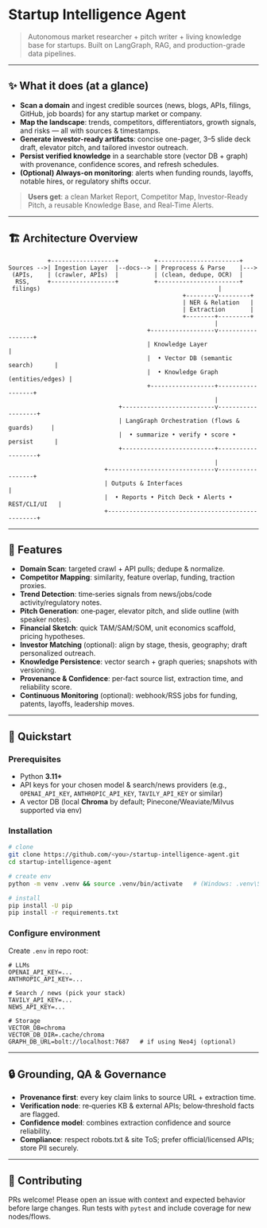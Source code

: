 # Startup Intelligence Agent

> Autonomous market researcher + pitch writer + living knowledge base for startups. Built on LangGraph, RAG, and production-grade data pipelines.

---

## ✨ What it does (at a glance)

* **Scan a domain** and ingest credible sources (news, blogs, APIs, filings, GitHub, job boards) for any startup market or company.
* **Map the landscape**: trends, competitors, differentiators, growth signals, and risks — all with sources & timestamps.
* **Generate investor-ready artifacts**: concise one-pager, 3–5 slide deck draft, elevator pitch, and tailored investor outreach.
* **Persist verified knowledge** in a searchable store (vector DB + graph) with provenance, confidence scores, and refresh schedules.
* **(Optional) Always-on monitoring**: alerts when funding rounds, layoffs, notable hires, or regulatory shifts occur.

> **Users get**: a clean Market Report, Competitor Map, Investor-Ready Pitch, a reusable Knowledge Base, and Real‑Time Alerts.

---

## 🏗️ Architecture Overview

```
           +------------------+          +-----------------------+
Sources -->| Ingestion Layer  |--docs--> | Preprocess & Parse    |--->
 (APIs,    | (crawler, APIs)  |          | (clean, dedupe, OCR)  |
  RSS,     +------------------+          +-----------------------+
 filings)                                                  |
                                                 +--------v---------+
                                                 | NER & Relation   |
                                                 | Extraction       |
                                                 +--------+---------+
                                                          |
                                       +------------------v------------------+
                                       | Knowledge Layer                     |
                                       |  • Vector DB (semantic search)      |
                                       |  • Knowledge Graph (entities/edges) |
                                       +------------------+------------------+
                                                          |
                               +--------------------------v-------------------+
                               | LangGraph Orchestration (flows & guards)     |
                               |  • summarize • verify • score • persist      |
                               +--------------------------+-------------------+
                                                          |
                           +------------------------------v------------------+
                           | Outputs & Interfaces                              |
                           |  • Reports • Pitch Deck • Alerts • REST/CLI/UI   |
                           +--------------------------------------------------+
```


---

## 🔑 Features

* **Domain Scan**: targeted crawl + API pulls; dedupe & normalize.
* **Competitor Mapping**: similarity, feature overlap, funding, traction proxies.
* **Trend Detection**: time‑series signals from news/jobs/code activity/regulatory notes.
* **Pitch Generation**: one‑pager, elevator pitch, and slide outline (with speaker notes).
* **Financial Sketch**: quick TAM/SAM/SOM, unit economics scaffold, pricing hypotheses.
* **Investor Matching** (optional): align by stage, thesis, geography; draft personalized outreach.
* **Knowledge Persistence**: vector search + graph queries; snapshots with versioning.
* **Provenance & Confidence**: per‑fact source list, extraction time, and reliability score.
* **Continuous Monitoring** (optional): webhook/RSS jobs for funding, patents, layoffs, leadership moves.

---

## 🚀 Quickstart

### Prerequisites

* Python **3.11+**
* API keys for your chosen model & search/news providers (e.g., `OPENAI_API_KEY`, `ANTHROPIC_API_KEY`, `TAVILY_API_KEY` or similar)
* A vector DB (local **Chroma** by default; Pinecone/Weaviate/Milvus supported via env)

### Installation

```bash
# clone
git clone https://github.com/<you>/startup-intelligence-agent.git
cd startup-intelligence-agent

# create env
python -m venv .venv && source .venv/bin/activate   # (Windows: .venv\Scripts\activate)

# install
pip install -U pip
pip install -r requirements.txt
```

### Configure environment

Create `.env` in repo root:

```dotenv
# LLMs
OPENAI_API_KEY=...
ANTHROPIC_API_KEY=...

# Search / news (pick your stack)
TAVILY_API_KEY=...
NEWS_API_KEY=...

# Storage
VECTOR_DB=chroma
VECTOR_DB_DIR=.cache/chroma
GRAPH_DB_URL=bolt://localhost:7687   # if using Neo4j (optional)

```
---

## 🔒 Grounding, QA & Governance

* **Provenance first**: every key claim links to source URL + extraction time.
* **Verification node**: re‑queries KB & external APIs; below‑threshold facts are flagged.
* **Confidence model**: combines extraction confidence and source reliability.
* **Compliance**: respect robots.txt & site ToS; prefer official/licensed APIs; store PII securely.

---

## 🤝 Contributing

PRs welcome! Please open an issue with context and expected behavior before large changes. Run tests with `pytest` and include coverage for new nodes/flows.

